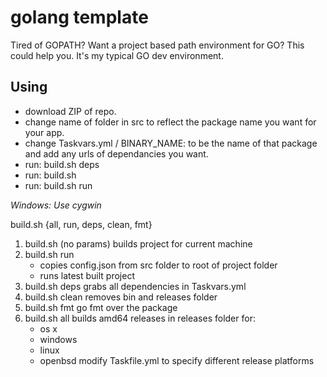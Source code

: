 # golang template

Tired of GOPATH? Want a project based path environment for GO? This could help you. It's my typical GO dev environment.

## Using

- download ZIP of repo.
- change name of folder in src to reflect the package name you want for your app.
- change Taskvars.yml / BINARY_NAME: to be the name of that package and add any urls of dependancies you want.
- run: build.sh deps
- run: build.sh
- run: build.sh run

_Windows: Use cygwin_

build.sh {all, run, deps, clean, fmt}

1. build.sh (no params)
   builds project for current machine
2. build.sh run
    - copies config.json from src folder to root of project folder
    - runs latest built project
3. build.sh deps
   grabs all dependencies in Taskvars.yml
4. build.sh clean
   removes bin and releases folder
5. build.sh fmt
   go fmt over the package
6. build.sh all
   builds amd64 releases in releases folder for:
    * os x
    * windows
    * linux
    * openbsd
   modify Taskfile.yml to specify different release platforms
